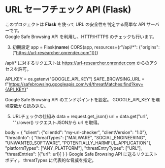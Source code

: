 # URL セーフチェック API (Flask)

このプロジェクトは **Flask** を使って URL の安全性を判定する簡単な API サーバーです。  
Google Safe Browsing API を利用し、HTTP/HTTPS のチェックも行います。

3. 初期設定
app = Flask(__name__)
CORS(app, resources={r"/api/*": {"origins": ["https://url-researcher.onrender.com"]}})

/api/* に対するリクエストは https://url-researcher.onrender.com からのアクセスを許可。

API_KEY = os.getenv("GOOGLE_API_KEY")
SAFE_BROWSING_URL = f"https://safebrowsing.googleapis.com/v4/threatMatches:find?key={API_KEY}"

Google Safe Browsing API のエンドポイントを設定。
GOOGLE_API_KEY を環境変数から読み込む。

5. URLチェックの仕組み
data = request.get_json()
url = data.get("url", "").lower()
リクエストJSONから url を取得。

body = {
    "client": {"clientId": "my-url-checker", "clientVersion": "1.0"},
    "threatInfo": {
        "threatTypes": ["MALWARE", "SOCIAL_ENGINEERING", "UNWANTED_SOFTWARE", "POTENTIALLY_HARMFUL_APPLICATION"],
        "platformTypes": ["ANY_PLATFORM"],
        "threatEntryTypes": ["URL"],
        "threatEntries": [{"url": url}]
    }
}
Google Safe Browsing API に送るリクエストボディ。
threatTypes に代表的な脅威を指定。